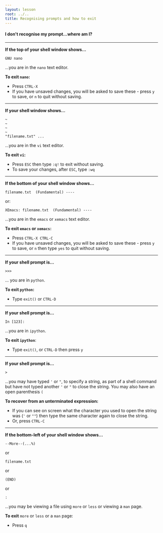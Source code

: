 ```yaml
---
layout: lesson
root: ../..
title: Recognising prompts and how to exit
---
```


#### I don't recognise my prompt...where am I?

-----

**If the top of your shell window shows...**

    GNU nano

...you are in the `nano` text editor.

**To exit `nano`:**

* Press `CTRL-X`
* If you have unsaved changes, you will be asked to save these - press `y` to save, or `n` to quit without saving.

-----

**If your shell window shows...**

    ~
    ~
    ~    
    ~
    "filename.txt" ...

...you are in the `vi` text editor.

**To exit `vi`:**

* Press `ESC` then type `:q!` to exit without saving.
* To save your changes, after `ESC`, type `:wq`
-----

**If the bottom of your shell window shows...**

    filename.txt  (Fundamental) ----
or:

    XEmacs: filename.txt  (Fundamental) ----

...you are in the `emacs` or `xemacs` text editor.

**To exit `emacs` or `xemacs`:**

* Press `CTRL-X CTRL-C`
* If you have unsaved changes, you will be asked to save these - press `y` to save, or `n` then type `yes` to quit without saving.

-----

**If your shell prompt is...**

    >>>

... you are in `python`.

**To exit `python`:**

* Type `exit()` or `CTRL-D`

-----

**If your shell prompt is...**

    In [123]:

...you are in `ipython`.

**To exit `ipython`**:

* Type `exit()`, or `CTRL-D` then press `y`

------

**If your shell prompt is...**

    >

...you may have typed `'` or `"`, to specify a string, as part of a shell command but have not typed another `'` or `"` to close the string. You may also have an open parenthesis `(`

**To recover from an unterminated expression:** 

* If you can see on screen what the character you used to open the string was (`'` or `""`) then type the same character again to close the string.
* Or, press `CTRL-C`

------
**If the bottom-left of your shell window shows...**

    --More--(...%)
or

    filename.txt
or

    (END)
or

    :

...you may be viewing a file using `more` or `less` or viewing a `man` page.

**To exit** `more` or `less` or a `man` page:

* Press `q`

